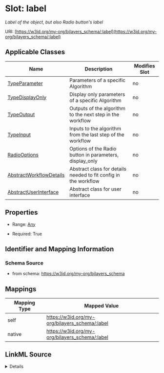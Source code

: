 

# Slot: label


_Label of the object, but also Radio button's label_





URI: [https://w3id.org/my-org/bilayers_schema/:label](https://w3id.org/my-org/bilayers_schema/:label)



<!-- no inheritance hierarchy -->





## Applicable Classes

| Name | Description | Modifies Slot |
| --- | --- | --- |
| [TypeParameter](TypeParameter.md) | Parameters of a specific Algorithm |  no  |
| [TypeDisplayOnly](TypeDisplayOnly.md) | Display only parameters of a specific Algorithm |  no  |
| [TypeOutput](TypeOutput.md) | Outputs of the algorithm to the next step in the workflow |  no  |
| [TypeInput](TypeInput.md) | Inputs to the algorithm from the last step of the workflow |  no  |
| [RadioOptions](RadioOptions.md) | Options of the Radio button in parameters, display_only |  no  |
| [AbstractWorkflowDetails](AbstractWorkflowDetails.md) | Abstract class for details needed to fit config in the workflow |  no  |
| [AbstractUserInterface](AbstractUserInterface.md) | Abstract class for user interface |  no  |







## Properties

* Range: [Any](Any.md)

* Required: True





## Identifier and Mapping Information







### Schema Source


* from schema: https://w3id.org/my-org/bilayers_schema




## Mappings

| Mapping Type | Mapped Value |
| ---  | ---  |
| self | https://w3id.org/my-org/bilayers_schema/:label |
| native | https://w3id.org/my-org/bilayers_schema/:label |




## LinkML Source

<details>
```yaml
name: label
description: Label of the object, but also Radio button's label
from_schema: https://w3id.org/my-org/bilayers_schema
rank: 1000
alias: label
domain_of:
- AbstractWorkflowDetails
- AbstractUserInterface
- RadioOptions
range: Any
required: true

```
</details>